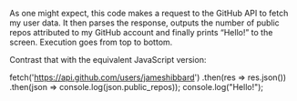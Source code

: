 As one might expect, this code makes a request to the GitHub API to fetch my user data. It then parses the response, outputs the number of public repos attributed to my GitHub account and finally prints “Hello!” to the screen. Execution goes from top to bottom.

Contrast that with the equivalent JavaScript version:

fetch('https://api.github.com/users/jameshibbard')
  .then(res => res.json())
  .then(json => console.log(json.public_repos));
console.log("Hello!");
